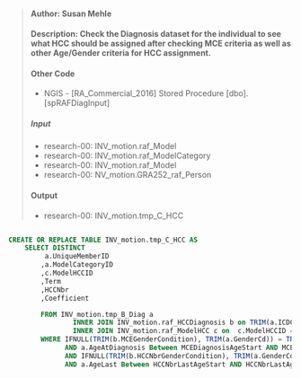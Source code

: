 > #### Author: Susan Mehle
> #### Description: Check the Diagnosis dataset for the individual to see what HCC should be assigned after checking MCE criteria as well as other Age/Gender criteria for HCC assignment.
> ####  Other Code
>   * NGIS - [RA_Commercial_2016] Stored Procedure [dbo].[spRAFDiagInput]
> 
> #####  Input
>   * research-00: INV_motion.raf_Model
>   * research-00: INV_motion.raf_ModelCategory
>   * research-00: INV_motion.raf_Model
>   * research-00: NV_motion.GRA252_raf_Person
> 
> ####  Output
>   * research-00: INV_motion.tmp_C_HCC

```SQL

CREATE OR REPLACE TABLE INV_motion.tmp_C_HCC AS
	SELECT DISTINCT
		 a.UniqueMemberID
		,a.ModelCategoryID
		,c.ModelHCCID
		,Term
		,HCCNbr
		,Coefficient

		FROM INV_motion.tmp_B_Diag a
				INNER JOIN INV_motion.raf_HCCDiagnosis b on TRIM(a.ICDCd) =TRIM(b.ICDCd)
				INNER JOIN INV_motion.raf_ModelHCC c on  c.ModelHCCID = b.ModelHCCID AND a.ModelCategoryID = c.ModelCategoryID
		WHERE IFNULL(TRIM(b.MCEGenderCondition), TRIM(a.GenderCd)) = TRIM(a.GenderCd) --Checks MCE criteria
		      AND a.AgeAtDiagnosis Between MCEDiagnosisAgeStart AND MCEDiagnosisAgeEnd --Checks MCE criteria
		      AND IFNULL(TRIM(b.HCCNbrGenderCondition), TRIM(a.GenderCd)) = TRIM(a.GenderCd) --Check HSS criteria
		      AND a.AgeLast Between HCCNbrLastAgeStart AND HCCNbrLastAgeEnd --Check HSS criteria
```
